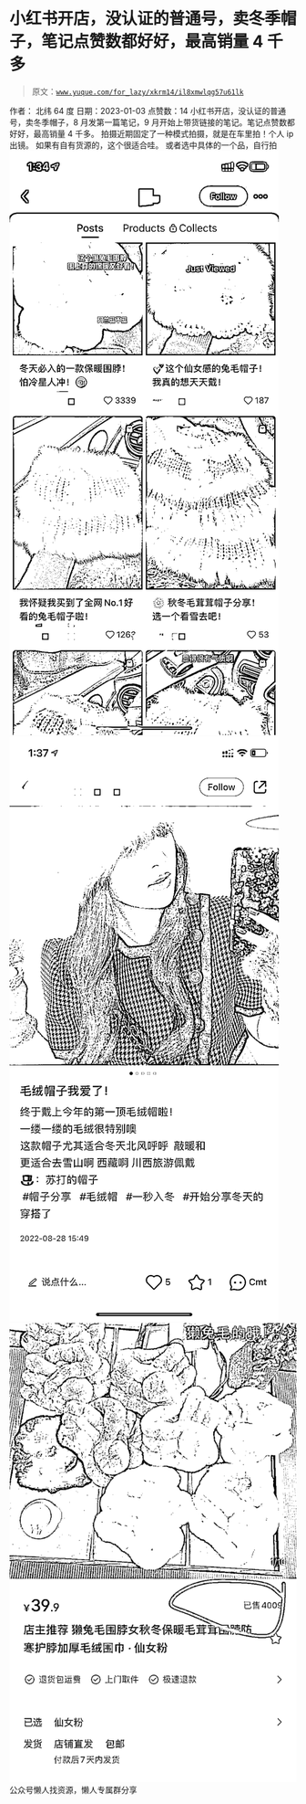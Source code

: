 # 小红书开店，没认证的普通号，卖冬季帽子，笔记点赞数都好好，最高销量 4 千多

> 原文：[`www.yuque.com/for_lazy/xkrm14/il8xmwlqg57u61lk`](https://www.yuque.com/for_lazy/xkrm14/il8xmwlqg57u61lk)

<ne-p id="u35652a26" data-lake-id="u35652a26"><ne-text id="u077b7424">作者： 北纬 64 度</ne-text></ne-p> <ne-p id="u9eec9ba4" data-lake-id="u9eec9ba4"><ne-text id="u70213495">日期：2023-01-03</ne-text></ne-p> <ne-p id="u581ea01a" data-lake-id="u581ea01a"><ne-text id="uf9f075a5">点赞数：</ne-text><ne-text id="u6337949a" ne-bold="true">14</ne-text></ne-p> <ne-hole id="ub574c166" data-lake-id="ub574c166"><ne-card data-card-name="hr" data-card-type="block" id="quurD" data-event-boundary="card"><ne-p id="ua8e51049" data-lake-id="ua8e51049"><ne-text id="u3d8ec268">小红书开店，没认证的普通号，卖冬季帽子，8 月发第一篇笔记，9 月开始上带货链接的笔记。笔记点赞数都好好，最高销量 4 千多。</ne-text> <ne-text id="u822940d0">拍摄近期固定了一种模式拍摄，就是在车里拍！个人 ip 出镜。</ne-text></ne-p> <ne-p id="uc0aba034" data-lake-id="uc0aba034"><ne-text id="u4404cf2e">如果有自有货源的，这个很适合哇。</ne-text> <ne-text id="u111208e6">或者选中具体的一个品，自行拍</ne-text></ne-p> <ne-p id="u81a884d0" data-lake-id="u81a884d0"><ne-card data-card-name="image" data-card-type="inline" id="w7SzW" data-event-boundary="card">![](img/2251d1f7fc0a8e0ce9d71ba0567ad9e0.png)</ne-card></ne-p> <ne-p id="u9f010fc0" data-lake-id="u9f010fc0"><ne-card data-card-name="image" data-card-type="inline" id="uqEZN" data-event-boundary="card">![](img/b852d94659f8dc16bfeedb16cdde6318.png)</ne-card></ne-p> <ne-p id="u247a9e54" data-lake-id="u247a9e54"><ne-card data-card-name="image" data-card-type="inline" id="icfnR" data-event-boundary="card">![](img/504856d4571cf2a361c60fee37a38a63.png)</ne-card></ne-p> <ne-hole id="ua61c3e6b" data-lake-id="ua61c3e6b"><ne-card data-card-name="hr" data-card-type="block" id="xANA5" data-event-boundary="card"><ne-p id="u16235d16" data-lake-id="u16235d16"><ne-text id="u8ed9b495">公众号懒人找资源，懒人专属群分享</ne-text></ne-p></ne-card></ne-hole></ne-card></ne-hole>